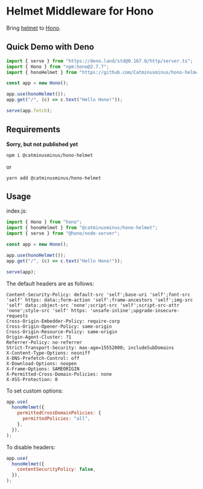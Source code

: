 # Helmet Middleware for Hono

Bring [helmet](https://github.com/helmetjs/helmet) to
[Hono](https://github.com/honojs/hono).

## Quick Demo with Deno

```ts
import { serve } from "https://deno.land/std@0.167.0/http/server.ts";
import { Hono } from "npm:hono@2.7.7";
import { honoHelmet } from "https://github.com/Catminusminus/hono-helmet/raw/main/src/index.ts";

const app = new Hono();

app.use(honoHelmet());
app.get("/", (c) => c.text("Hello Hono!"));

serve(app.fetch);
```

## Requirements

<strong>Sorry, but not published yet</strong>

```sh
npm i @catminusminus/hono-helmet
```

or

```plain
yarn add @catminusminus/hono-helmet
```

## Usage

index.js:

```js
import { Hono } from "hono";
import { honoHelmet } from "@catminusminus/hono-helmet";
import { serve } from "@hono/node-server";

const app = new Hono();

app.use(honoHelmet());
app.get("/", (c) => c.text("Hello Hono!"));

serve(app);
```

The default headers are as follows:

```
Content-Security-Policy: default-src 'self';base-uri 'self';font-src 'self' https: data:;form-action 'self';frame-ancestors 'self';img-src 'self' data:;object-src 'none';script-src 'self';script-src-attr 'none';style-src 'self' https: 'unsafe-inline';upgrade-insecure-requests
Cross-Origin-Embedder-Policy: require-corp
Cross-Origin-Opener-Policy: same-origin
Cross-Origin-Resource-Policy: same-origin
Origin-Agent-Cluster: ?1
Referrer-Policy: no-referrer
Strict-Transport-Security: max-age=15552000; includeSubDomains
X-Content-Type-Options: nosniff
X-DNS-Prefetch-Control: off
X-Download-Options: noopen
X-Frame-Options: SAMEORIGIN
X-Permitted-Cross-Domain-Policies: none
X-XSS-Protection: 0
```

To set custom options:

```js
app.use(
  honoHelmet({
    permittedCrossDomainPolicies: {
      permittedPolicies: "all",
    },
  }),
);
```

To disable headers:

```js
app.use(
  honoHelmet({
    contentSecurityPolicy: false,
  }),
);
```
